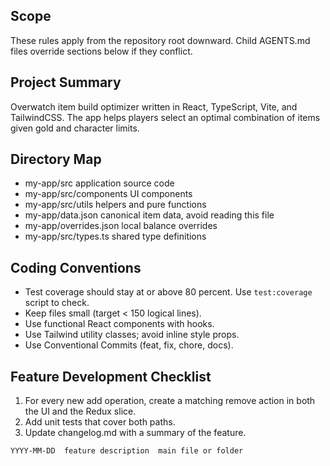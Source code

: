 ## Scope

These rules apply from the repository root downward. Child AGENTS.md files override sections below if they conflict.

## Project Summary

Overwatch item build optimizer written in React, TypeScript, Vite, and TailwindCSS. The app helps players select an optimal combination of items given gold and character limits.

## Directory Map

- my-app/src application source code
- my-app/src/components UI components
- my-app/src/utils helpers and pure functions
- my-app/data.json canonical item data, avoid reading this file
- my-app/overrides.json local balance overrides
- my-app/src/types.ts shared type definitions

## Coding Conventions

- Test coverage should stay at or above 80 percent. Use `test:coverage` script to check.
- Keep files small (target < 150 logical lines).
- Use functional React components with hooks.
- Use Tailwind utility classes; avoid inline style props.
- Use Conventional Commits (feat, fix, chore, docs).

## Feature Development Checklist

1. For every new add operation, create a matching remove action in both the UI and the Redux slice.
2. Add unit tests that cover both paths.
3. Update changelog.md with a summary of the feature.

```
YYYY-MM-DD  feature description  main file or folder
```
